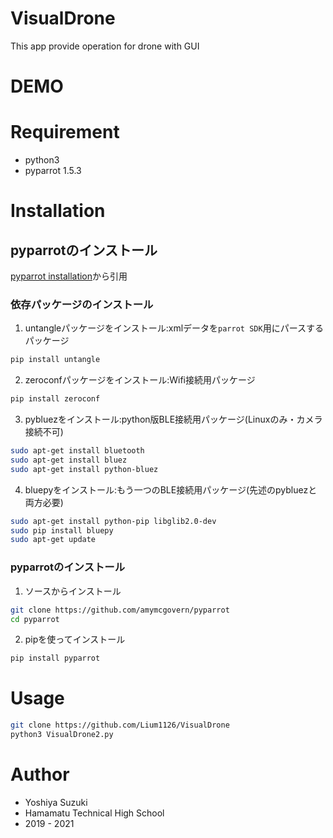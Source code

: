 # VisualDrone
This app provide operation for drone with GUI

# DEMO


# Requirement

- python3
- pyparrot 1.5.3

# Installation

## pyparrotのインストール

[pyparrot installation](https://pyparrot.readthedocs.io/en/latest/installation.html)から引用

### 依存パッケージのインストール

1. untangleパッケージをインストール:xmlデータを`parrot SDK`用にパースするパッケージ

```bash
pip install untangle
```

2. zeroconfパッケージをインストール:Wifi接続用パッケージ

```bash
pip install zeroconf
```

3. pybluezをインストール:python版BLE接続用パッケージ(Linuxのみ・カメラ接続不可)

```bash
sudo apt-get install bluetooth
sudo apt-get install bluez
sudo apt-get install python-bluez
```

4. bluepyをインストール:もう一つのBLE接続用パッケージ(先述のpybluezと両方必要)

```bash
sudo apt-get install python-pip libglib2.0-dev
sudo pip install bluepy
sudo apt-get update
```

### pyparrotのインストール

1. ソースからインストール

```bash
git clone https://github.com/amymcgovern/pyparrot
cd pyparrot
```

2. pipを使ってインストール

```bash
pip install pyparrot
```

# Usage

```bash
git clone https://github.com/Lium1126/VisualDrone
python3 VisualDrone2.py
```

# Author

* Yoshiya Suzuki
* Hamamatu Technical High School
* 2019 - 2021
